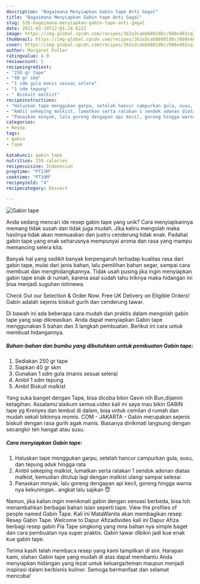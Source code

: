 ```yaml
---
description: "Bagaimana Menyiapkan Gabin tape Anti Gagal"
title: "Bagaimana Menyiapkan Gabin tape Anti Gagal"
slug: 526-bagaimana-menyiapkan-gabin-tape-anti-gagal
date: 2021-03-18T12:01:24.622Z
image: https://img-global.cpcdn.com/recipes/362a3cabb6801dbc/680x482cq70/gabin-tape-foto-resep-utama.jpg
thumbnail: https://img-global.cpcdn.com/recipes/362a3cabb6801dbc/680x482cq70/gabin-tape-foto-resep-utama.jpg
cover: https://img-global.cpcdn.com/recipes/362a3cabb6801dbc/680x482cq70/gabin-tape-foto-resep-utama.jpg
author: Margaret Fuller
ratingvalue: 4.9
reviewcount: 5
recipeingredient:
- "250 gr tape"
- "40 gr skm"
- "1 sdm gula manis sesuai selera"
- "1 sdm tepung"
- " Biskuit malkist"
recipeinstructions:
- "Haluskan tape menggukan garpu, setelah hancur campurkan gula, susu, dan tepung aduk hingga rata"
- "Ambil sekeping malkist, lumatkan serta ratakan 1 sendok adonan diatas malkist, kemudian ditutup lagi dengan malkist ulangi sampai selesai"
- "Panaskan minyak, lalu goreng dengapan api kecil, goreng hingga warna nya kekuningan.. angkat lalu sajikan 😇"
categories:
- Resep
tags:
- gabin
- tape

katakunci: gabin tape 
nutrition: 259 calories
recipecuisine: Indonesian
preptime: "PT13M"
cooktime: "PT34M"
recipeyield: "4"
recipecategory: Dessert

---
```



![Gabin tape](https://img-global.cpcdn.com/recipes/362a3cabb6801dbc/680x482cq70/gabin-tape-foto-resep-utama.jpg)

Anda sedang mencari ide resep gabin tape yang unik? Cara menyiapkannya memang tidak susah dan tidak juga mudah. Jika keliru mengolah maka hasilnya tidak akan memuaskan dan justru cenderung tidak enak. Padahal gabin tape yang enak seharusnya mempunyai aroma dan rasa yang mampu memancing selera kita.

Banyak hal yang sedikit banyak berpengaruh terhadap kualitas rasa dari gabin tape, mulai dari jenis bahan, lalu pemilihan bahan segar, sampai cara membuat dan menghidangkannya. Tidak usah pusing jika ingin menyiapkan gabin tape enak di rumah, karena asal sudah tahu triknya maka hidangan ini bisa menjadi suguhan istimewa.

Check Out our Selection &amp; Order Now. Free UK Delivery on Eligible Orders! Gabin adalah sejenis biskuit gurih dan cenderung tawar.


Di bawah ini ada beberapa cara mudah dan praktis dalam mengolah gabin tape yang siap dikreasikan. Anda dapat menyiapkan Gabin tape menggunakan 5 bahan dan 3 langkah pembuatan. Berikut ini cara untuk membuat hidangannya.

<!--inarticleads1-->

##### Bahan-bahan dan bumbu yang dibutuhkan untuk pembuatan Gabin tape:

1. Sediakan 250 gr tape
1. Siapkan 40 gr skm
1. Gunakan 1 sdm gula (manis sesuai selera)
1. Ambil 1 sdm tepung
1. Ambil  Biskuit malkist


Yang suka banget dengan Tape, bisa dicoba bikin Gavin nih Bun,dijamin ketagihan. Assalamu&#39;alaikum semua.video kali ini saya mau bikin GABIN tape yg Krenyes dan lembut di dalam, bisa untuk cemilan d rumah dan mudah sekali bikinnya momis. COM - JAKARTA - Gabin merupakan sejenis biskuit dengan rasa gurih agak manis. Biasanya dinikmati langsung dengan secangkir teh hangat atau susu. 

<!--inarticleads2-->

##### Cara menyiapkan Gabin tape:

1. Haluskan tape menggukan garpu, setelah hancur campurkan gula, susu, dan tepung aduk hingga rata
1. Ambil sekeping malkist, lumatkan serta ratakan 1 sendok adonan diatas malkist, kemudian ditutup lagi dengan malkist ulangi sampai selesai
1. Panaskan minyak, lalu goreng dengapan api kecil, goreng hingga warna nya kekuningan.. angkat lalu sajikan 😇


Namun, jika kalian ingin menikmati gabin dengan sensasi berbeda, bisa loh menambahkan berbagai bahan isian seperti tape. View the profiles of people named Gabin Tape. Kali ini MataWanita akan membagikan resep Resep Gabin Tape. Welcome to Dapur Afizadivideo kali ini Dapur Afiza berbagi resep gabin Fla Tape singkong yang mna bahan nya simple baget dan cara pembuatan nya super praktis. Gabin tawar dibikin jadi kue enak kue gabin tape. 

Terima kasih telah membaca resep yang kami tampilkan di sini. Harapan kami, olahan Gabin tape yang mudah di atas dapat membantu Anda menyiapkan hidangan yang lezat untuk keluarga/teman maupun menjadi inspirasi dalam berbisnis kuliner. Semoga bermanfaat dan selamat mencoba!
